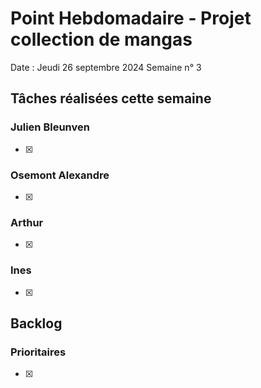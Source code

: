 # Point Hebdomadaire - Projet collection de mangas

Date : Jeudi 26 septembre 2024
Semaine n° 3

## Tâches réalisées cette semaine

### Julien Bleunven
- [x] 


### Osemont Alexandre
- [x]

### Arthur
- [x] 


### Ines
- [x] 

## Backlog

### Prioritaires
- [x] 




